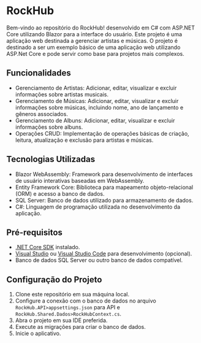 # RockHub

Bem-vindo ao repositório do RockHub! desenvolvido em C# com ASP.NET Core utilizando Blazor para a interface do usuário. Este projeto é uma aplicação web destinada a gerenciar artistas e músicas.
O projeto é destinado a ser um exemplo básico de uma aplicação web utilizando ASP.Net Core e pode servir como base para projetos mais complexos. 

## Funcionalidades

- Gerenciamento de Artistas: Adicionar, editar, visualizar e excluir informações sobre artistas musicais.
- Gerenciamento de Músicas: Adicionar, editar, visualizar e excluir informações sobre músicas, incluindo nome, ano de lançamento e gêneros associados.
- Gerenciamento de Albuns: Adicionar, editar, visualizar e excluir informações sobre albuns.
- Operações CRUD: Implementação de operações básicas de criação, leitura, atualização e exclusão para artistas e músicas.


## Tecnologias Utilizadas

- Blazor WebAssembly: Framework para desenvolvimento de interfaces de usuário interativas baseadas em WebAssembly.
- Entity Framework Core: Biblioteca para mapeamento objeto-relacional (ORM) e acesso a banco de dados.
- SQL Server: Banco de dados utilizado para armazenamento de dados.
- C#: Linguagem de programação utilizada no desenvolvimento da aplicação.

## Pré-requisitos

- [.NET Core SDK](https://dotnet.microsoft.com/download) instalado.
- [Visual Studio](https://visualstudio.microsoft.com/) ou [Visual Studio Code](https://code.visualstudio.com/) para desenvolvimento (opcional).
- Banco de dados SQL Server ou outro banco de dados compatível.

## Configuração do Projeto

1. Clone este repositório em sua máquina local.
2. Configure a conexão com o banco de dados no arquivo `RockHub.API>appsettings.json` para API e `RockHub.Shared.Dados>RockHubContext.cs`.
3. Abra o projeto em sua IDE preferida.
4. Execute as migrações para criar o banco de dados.
5. Inicie o aplicativo.
